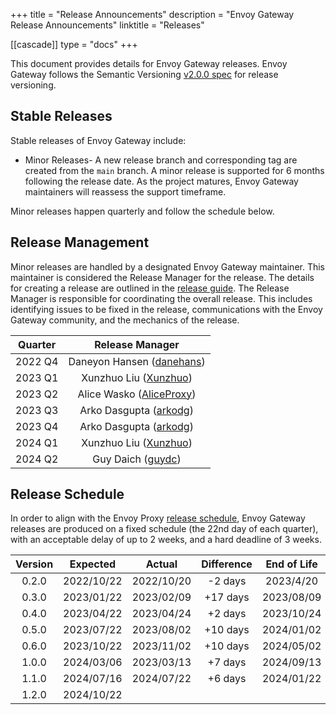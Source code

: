 +++
title = "Release Announcements"
description = "Envoy Gateway Release Announcements"
linktitle = "Releases"

[[cascade]]
type = "docs"
+++

This document provides details for Envoy Gateway releases. Envoy Gateway follows the Semantic Versioning [v2.0.0 spec][]
for release versioning.

## Stable Releases

Stable releases of Envoy Gateway include:

* Minor Releases- A new release branch and corresponding tag are created from the `main` branch. A minor release
  is supported for 6 months following the release date. As the project matures, Envoy Gateway maintainers will reassess
  the support timeframe.

Minor releases happen quarterly and follow the schedule below.

## Release Management

Minor releases are handled by a designated Envoy Gateway maintainer. This maintainer is considered the Release Manager
for the release. The details for creating a release are outlined in the [release guide][].  The Release Manager is
responsible for coordinating the overall release. This includes identifying issues to be fixed in the release,
communications with the Envoy Gateway community, and the mechanics of the release.

| Quarter |                        Release Manager                         |
|:-------:|:--------------------------------------------------------------:|
| 2022 Q4 |    Daneyon Hansen ([danehans](https://github.com/danehans))    |
| 2023 Q1 |    Xunzhuo Liu ([Xunzhuo](https://github.com/Xunzhuo))         |
| 2023 Q2 |    Alice Wasko ([AliceProxy](https://github.com/AliceProxy))   |
| 2023 Q3 |    Arko Dasgupta ([arkodg](https://github.com/arkodg))         |
| 2023 Q4 |    Arko Dasgupta ([arkodg](https://github.com/arkodg))         |
| 2024 Q1 |    Xunzhuo Liu ([Xunzhuo](https://github.com/Xunzhuo))         |
| 2024 Q2 |    Guy Daich ([guydc](https://github.com/guydc))               |

## Release Schedule

In order to align with the Envoy Proxy [release schedule][], Envoy Gateway releases are produced on a fixed schedule
(the 22nd day of each quarter), with an acceptable delay of up to 2 weeks, and a hard deadline of 3 weeks.

| Version |  Expected   |   Actual    | Difference  | End of Life |
|:-------:|:-----------:|:-----------:|:-----------:|:-----------:|
|  0.2.0  | 2022/10/22  | 2022/10/20  |   -2 days   |  2023/4/20  |
|  0.3.0  | 2023/01/22  | 2023/02/09  |   +17 days  |  2023/08/09 |
|  0.4.0  | 2023/04/22  | 2023/04/24  |   +2 days   |  2023/10/24 |
|  0.5.0  | 2023/07/22  | 2023/08/02  |   +10 days  |  2024/01/02 |
|  0.6.0  | 2023/10/22  | 2023/11/02  |   +10 days  |  2024/05/02 |
|  1.0.0  | 2024/03/06  | 2023/03/13  |   +7 days   |  2024/09/13 |
|  1.1.0  | 2024/07/16	| 2024/07/22  |   +6 days   |  2024/01/22 |
|  1.2.0  | 2024/10/22	|             |             |             |

[v2.0.0 spec]: https://semver.org/spec/v2.0.0.html
[release guide]: ../../contributions/releasing
[release schedule]: https://github.com/envoyproxy/envoy/blob/main/RELEASES.md#major-release-schedule

